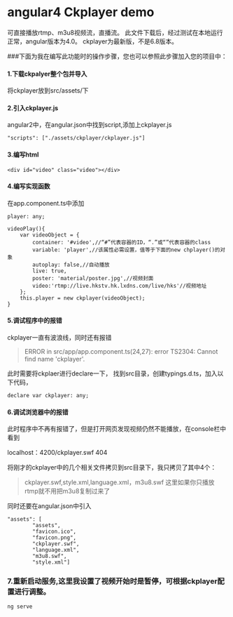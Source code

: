 # angular4 Ckplayer demo
可直接播放rtmp、m3u8视频流，直播流。
此文件下载后，经过测试在本地运行正常，angular版本为4.0。 ckplayer为最新版，不是6.8版本。

###下面为我在编写此功能时的操作步骤，您也可以参照此步骤加入您的项目中：
#### 1.下载ckpalyer整个包并导入
将ckplayer放到src/assets/下
#### 2.引入ckplayer.js
angular2中，在angular.json中找到script,添加上ckplayer.js
```
"scripts": ["./assets/ckplayer/ckplayer.js"]
```
#### 3.编写html

```
<div id="video" class="video"></div>
```

#### 4.编写实现函数
在app.component.ts中添加
```
player: any;
```
```
videoPlay(){
    var videoObject = {
        container: '#video',//“#”代表容器的ID，“.”或“”代表容器的class
        variable: 'player',//该属性必需设置，值等于下面的new chplayer()的对象
        autoplay: false,//自动播放
        live: true,
        poster: 'material/poster.jpg',//视频封面
        video:'rtmp://live.hkstv.hk.lxdns.com/live/hks'//视频地址
    };
    this.player = new ckplayer(videoObject);
}
```

#### 5.调试程序中的报错
ckplayer一直有波浪线，同时还有报错
> ERROR in src/app/app.component.ts(24,27): error TS2304: Cannot find name 'ckplayer'.

此时需要将ckplaer进行declare一下，
找到src目录，创建typings.d.ts，加入以下代码，
```
declare var ckplayer: any;
```
#### 6.调试浏览器中的报错
此时程序中不再有报错了，但是打开网页发现视频仍然不能播放，在console栏中看到

localhost：4200/ckplayer.swf 404

将刚才的ckplayer中的几个相关文件拷贝到src目录下，我只拷贝了其中4个：
> ckplayer.swf,style.xml,language.xml，m3u8.swf
这里如果你只播放rtmp就不用把m3u8复制过来了

同时还要在angular.json中引入

```
"assets": [
        "assets",
        "favicon.ico",
        "favicon.png",
        "ckplayer.swf",
        "language.xml",
        "m3u8.swf",
        "style.xml"]
```
### 7.重新启动服务,这里我设置了视频开始时是暂停，可根据ckplayer配置进行调整。

```
ng serve
```
